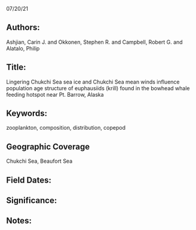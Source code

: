 07/20/21
## Authors:
Ashjian, Carin J. and Okkonen, Stephen R. and Campbell, Robert G. and Alatalo, Philip
## Title:
Lingering Chukchi Sea sea ice and Chukchi Sea mean winds influence population age structure of euphausiids (krill) found in the bowhead whale feeding hotspot near Pt. Barrow, Alaska
## Keywords:
zooplankton, composition, distribution, copepod
## Geographic Coverage
Chukchi Sea, Beaufort Sea
## Field Dates:

## Significance:


## Notes:
